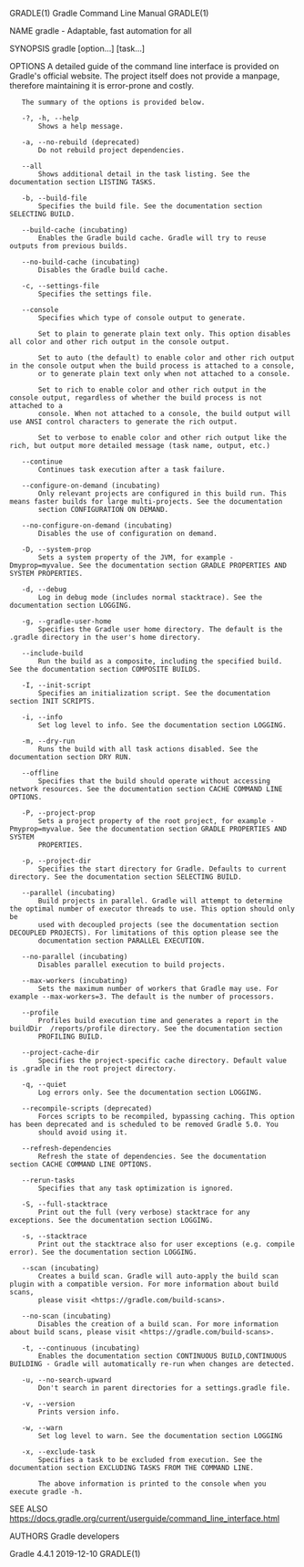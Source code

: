 GRADLE(1)                                                   Gradle Command Line Manual                                                   GRADLE(1)

NAME
       gradle - Adaptable, fast automation for all

SYNOPSIS
       gradle [option...] [task...]

OPTIONS
       A detailed guide of the command line interface is provided on Gradle's official website. The project itself does not provide a manpage,
       therefore maintaining it is error-prone and costly.

       The summary of the options is provided below.

       -?, -h, --help
           Shows a help message.

       -a, --no-rebuild (deprecated)
           Do not rebuild project dependencies.

       --all
           Shows additional detail in the task listing. See the documentation section LISTING TASKS.

       -b, --build-file
           Specifies the build file. See the documentation section SELECTING BUILD.

       --build-cache (incubating)
           Enables the Gradle build cache. Gradle will try to reuse outputs from previous builds.

       --no-build-cache (incubating)
           Disables the Gradle build cache.

       -c, --settings-file
           Specifies the settings file.

       --console
           Specifies which type of console output to generate.

           Set to plain to generate plain text only. This option disables all color and other rich output in the console output.

           Set to auto (the default) to enable color and other rich output in the console output when the build process is attached to a console,
           or to generate plain text only when not attached to a console.

           Set to rich to enable color and other rich output in the console output, regardless of whether the build process is not attached to a
           console. When not attached to a console, the build output will use ANSI control characters to generate the rich output.

           Set to verbose to enable color and other rich output like the rich, but output more detailed message (task name, output, etc.)

       --continue
           Continues task execution after a task failure.

       --configure-on-demand (incubating)
           Only relevant projects are configured in this build run. This means faster builds for large multi-projects. See the documentation
           section CONFIGURATION ON DEMAND.

       --no-configure-on-demand (incubating)
           Disables the use of configuration on demand.

       -D, --system-prop
           Sets a system property of the JVM, for example -Dmyprop=myvalue. See the documentation section GRADLE PROPERTIES AND SYSTEM PROPERTIES.

       -d, --debug
           Log in debug mode (includes normal stacktrace). See the documentation section LOGGING.

       -g, --gradle-user-home
           Specifies the Gradle user home directory. The default is the .gradle directory in the user's home directory.

       --include-build
           Run the build as a composite, including the specified build. See the documentation section COMPOSITE BUILDS.

       -I, --init-script
           Specifies an initialization script. See the documentation section INIT SCRIPTS.

       -i, --info
           Set log level to info. See the documentation section LOGGING.

       -m, --dry-run
           Runs the build with all task actions disabled. See the documentation section DRY RUN.

       --offline
           Specifies that the build should operate without accessing network resources. See the documentation section CACHE COMMAND LINE OPTIONS.

       -P, --project-prop
           Sets a project property of the root project, for example -Pmyprop=myvalue. See the documentation section GRADLE PROPERTIES AND SYSTEM
           PROPERTIES.

       -p, --project-dir
           Specifies the start directory for Gradle. Defaults to current directory. See the documentation section SELECTING BUILD.

       --parallel (incubating)
           Build projects in parallel. Gradle will attempt to determine the optimal number of executor threads to use. This option should only be
           used with decoupled projects (see the documentation section DECOUPLED PROJECTS). For limitations of this option please see the
           documentation section PARALLEL EXECUTION.

       --no-parallel (incubating)
           Disables parallel execution to build projects.

       --max-workers (incubating)
           Sets the maximum number of workers that Gradle may use. For example --max-workers=3. The default is the number of processors.

       --profile
           Profiles build execution time and generates a report in the   buildDir  /reports/profile directory. See the documentation section
           PROFILING BUILD.

       --project-cache-dir
           Specifies the project-specific cache directory. Default value is .gradle in the root project directory.

       -q, --quiet
           Log errors only. See the documentation section LOGGING.

       --recompile-scripts (deprecated)
           Forces scripts to be recompiled, bypassing caching. This option has been deprecated and is scheduled to be removed Gradle 5.0. You
           should avoid using it.

       --refresh-dependencies
           Refresh the state of dependencies. See the documentation section CACHE COMMAND LINE OPTIONS.

       --rerun-tasks
           Specifies that any task optimization is ignored.

       -S, --full-stacktrace
           Print out the full (very verbose) stacktrace for any exceptions. See the documentation section LOGGING.

       -s, --stacktrace
           Print out the stacktrace also for user exceptions (e.g. compile error). See the documentation section LOGGING.

       --scan (incubating)
           Creates a build scan. Gradle will auto-apply the build scan plugin with a compatible version. For more information about build scans,
           please visit <https://gradle.com/build-scans>.

       --no-scan (incubating)
           Disables the creation of a build scan. For more information about build scans, please visit <https://gradle.com/build-scans>.

       -t, --continuous (incubating)
           Enables the documentation section CONTINUOUS BUILD,CONTINUOUS BUILDING - Gradle will automatically re-run when changes are detected.

       -u, --no-search-upward
           Don't search in parent directories for a settings.gradle file.

       -v, --version
           Prints version info.

       -w, --warn
           Set log level to warn. See the documentation section LOGGING

       -x, --exclude-task
           Specifies a task to be excluded from execution. See the documentation section EXCLUDING TASKS FROM THE COMMAND LINE.

           The above information is printed to the console when you execute gradle -h.

SEE ALSO
       <https://docs.gradle.org/current/userguide/command_line_interface.html>

AUTHORS
       Gradle developers

Gradle 4.4.1                                                        2019-12-10                                                           GRADLE(1)
